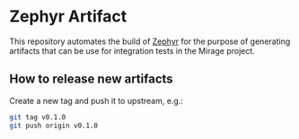 # Zephyr Artifact

This repository automates the build of [Zephyr](https://github.com/zephyrproject-rtos) for the purpose of generating artifacts that can be use for integration tests in the Mirage project.

## How to release new artifacts

Create a new tag and push it to upstream, e.g.:

```sh
git tag v0.1.0
git push origin v0.1.0
```


